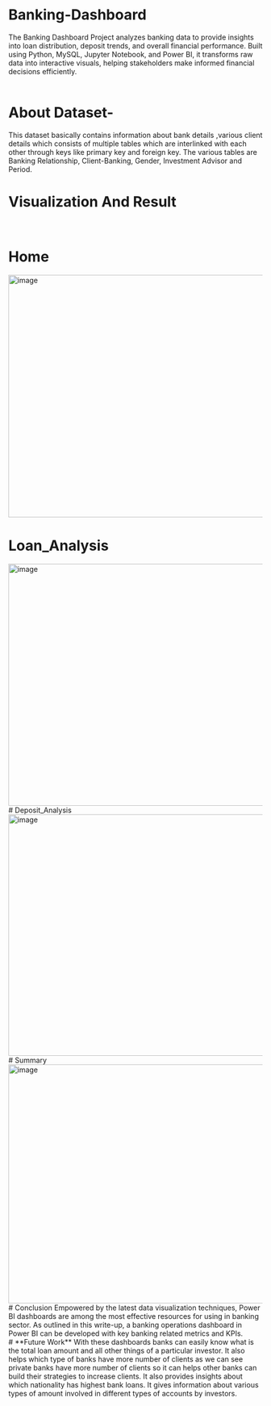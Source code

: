 # Banking-Dashboard
The Banking Dashboard Project analyzes banking data to provide insights into loan distribution, deposit trends, and overall financial performance. Built using Python, MySQL, Jupyter Notebook, and Power BI, it transforms raw data into interactive visuals, helping stakeholders make informed financial decisions efficiently.
<br>
<br>
# **About Dataset-**  
This dataset basically contains information about bank details ,various client details which consists of multiple tables which are interlinked with each other through keys like primary key and foreign key.
The various tables are Banking Relationship, Client-Banking, Gender, Investment Advisor and Period.
<br>
# **Visualization And Result**
<br>


# Home
<img width="940" height="481" alt="image" src="https://github.com/user-attachments/assets/ffdd816c-e518-423e-850b-26b4293e2c35" />
<br>

# Loan_Analysis
<img width="940" height="480" alt="image" src="https://github.com/user-attachments/assets/1ceaa8b0-be54-4065-b362-dd675be30036" />
<br>
# Deposit_Analysis
<img width="940" height="479" alt="image" src="https://github.com/user-attachments/assets/91b4762a-bed9-4628-a3fb-4a08c672f518" />
<br>
# Summary
<img width="940" height="474" alt="image" src="https://github.com/user-attachments/assets/6deb392c-0358-471c-b4c2-524c461330ec" />
<br>
# Conclusion
Empowered by the latest data visualization techniques, Power BI dashboards are among the most effective resources for using in banking sector. As outlined in this write-up, a banking  operations dashboard in Power BI can be developed with key banking related metrics and KPIs.
<br>
# **Future Work** 
With these dashboards banks can easily know what is the total loan amount and all other things of a particular investor.
It also helps which type of banks have more number of clients as we can see private banks have more number of clients so it can helps other banks can build their strategies to increase clients.
It also provides insights about which nationality has highest bank loans.
It gives information about various types of amount involved in different types of accounts by investors.

